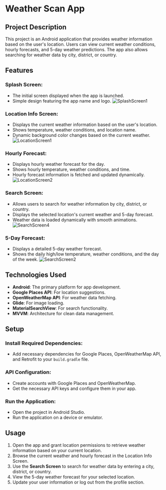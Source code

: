 # Weather Scan App

## Project Description
This project is an Android application that provides weather information based on the user's location. Users can view current weather conditions, hourly forecasts, and 5-day weather predictions. The app also allows searching for weather data by city, district, or country.

## Features

### Splash Screen:
- The initial screen displayed when the app is launched.
- Simple design featuring the app name and logo.
![SplashScreen1](https://github.com/user-attachments/assets/a2909d81-9d89-4cf5-9efb-388c28c85189)

### Location Info Screen:
- Displays the current weather information based on the user's location.
- Shows temperature, weather conditions, and location name.
- Dynamic background color changes based on the current weather.
![LocationScreen1](https://github.com/user-attachments/assets/dc966882-5ef3-4155-b1bb-14b7405d52f6)

### Hourly Forecast:
- Displays hourly weather forecast for the day.
- Shows hourly temperature, weather conditions, and time.
- Hourly forecast information is fetched and updated dynamically.
![LocationScreen2](https://github.com/user-attachments/assets/10c18e4a-1f8b-4ddf-81fa-4cbedb3078c8)

### Search Screen:
- Allows users to search for weather information by city, district, or country.
- Displays the selected location's current weather and 5-day forecast.
- Weather data is loaded dynamically with smooth animations.
![SearchScreen4](https://github.com/user-attachments/assets/e705509b-dfde-4606-9316-075148e7ac57) 
### 5-Day Forecast:
- Displays a detailed 5-day weather forecast.
- Shows the daily high/low temperature, weather conditions, and the day of the week.
![SearchScreen2](https://github.com/user-attachments/assets/ccca729e-2b19-4106-92f0-efb47231aa04)

## Technologies Used
- **Android**: The primary platform for app development.
- **Google Places API**: For location suggestions.
- **OpenWeatherMap API**: For weather data fetching.
- **Glide**: For image loading.
- **MaterialSearchView**: For search functionality.
- **MVVM**: Architecture for clean data management.

## Setup

### Install Required Dependencies:
- Add necessary dependencies for Google Places, OpenWeatherMap API, and Retrofit to your `build.gradle` file.

### API Configuration:
- Create accounts with Google Places and OpenWeatherMap.
- Get the necessary API keys and configure them in your app.

### Run the Application:
- Open the project in Android Studio.
- Run the application on a device or emulator.

## Usage
1. Open the app and grant location permissions to retrieve weather information based on your current location.
2. Browse the current weather and hourly forecast in the Location Info Screen.
3. Use the **Search Screen** to search for weather data by entering a city, district, or country.
4. View the 5-day weather forecast for your selected location.
5. Update your user information or log out from the profile section.
